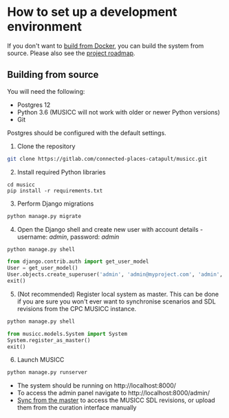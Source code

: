 # How to set up a development environment

If you don't want to [build from Docker](https://gitlab.com/connected-places-catapult/musicc#building-from-docker), you can build the system from source. Please also see the [project roadmap](roadmap.md).

## Building from source

You will need the following:
- Postgres 12
- Python 3.6 (MUSICC will not work with older or newer Python versions)
- Git

Postgres should be configured with the default settings.

1. Clone the repository
```bash
git clone https://gitlab.com/connected-places-catapult/musicc.git
```
2. Install required Python libraries
```
cd musicc
pip install -r requirements.txt
```
3. Perform Django migrations
```bash
python manage.py migrate
```
4. Open the Django shell and create new user with account details - username: *admin*, password: *admin*
```bash
python manage.py shell
```
```python
from django.contrib.auth import get_user_model
User = get_user_model()
User.objects.create_superuser('admin', 'admin@myproject.com', 'admin', first_name = 'System', last_name = 'Admin')
exit()
```
5. (Not recommended) Register local system as master. This can be done if you are sure you won't ever want to synchronise scenarios and SDL revisions from the CPC MUSICC instance.
```bash
python manage.py shell
```
```python
from musicc.models.System import System
System.register_as_master()
exit()
```
6. Launch MUSICC
```bash
python manage.py runserver
```

- The system should be running on http://localhost:8000/
- To access the admin panel navigate to http://localhost:8000/admin/
- [Sync from the master](https://gitlab.com/connected-places-catapult/musicc#synchronise-scenarios-and-sdl-revisions-from-master) to access the MUSICC SDL revisions, or upload them from the curation interface manually


